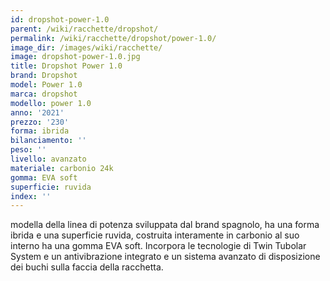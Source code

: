 ```yaml
---
id: dropshot-power-1.0
parent: /wiki/racchette/dropshot/
permalink: /wiki/racchette/dropshot/power-1.0/
image_dir: /images/wiki/racchette/
image: dropshot-power-1.0.jpg
title: Dropshot Power 1.0
brand: Dropshot
model: Power 1.0
marca: dropshot
modello: power 1.0
anno: '2021'
prezzo: '230'
forma: ibrida
bilanciamento: ''
peso: ''
livello: avanzato
materiale: carbonio 24k
gomma: EVA soft
superficie: ruvida
index: ''
---
```

modella della linea di potenza sviluppata dal brand spagnolo, ha una forma ibrida e una superficie ruvida, costruita interamente in carbonio al suo interno ha una gomma EVA soft. Incorpora le tecnologie di Twin Tubolar System e un antivibrazione integrato e un sistema avanzato di disposizione dei buchi sulla faccia della racchetta.